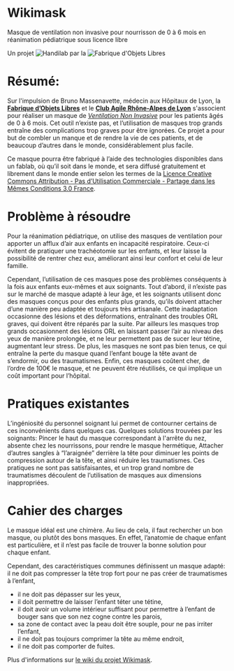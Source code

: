 Wikimask
========

Masque de ventilation non invasive  pour nourrisson de 0 à 6 mois  en réanimation pédiatrique sous licence libre

Un projet ![Handilab](http://www.fablab-lyon.fr/wp-content/uploads/2013/07/handilab_logo.png) par la ![Fabrique d'Objets Libres](http://www.fablab-lyon.fr/wp-content/uploads/2012/12/logos.jpg)

Résumé:
=======

Sur l'impulsion de Bruno Massenavette, médecin aux Hôpitaux de Lyon, la [**Fabrique d’Objets Libres**](http://fablab-lyon.fr) et le [**Club Agile Rhône-Alpes de Lyon**](http://lyon.clubagilerhonealpes.org/) s'associent pour réaliser un masque de [_Ventilation Non Invasive_](http://fr.wikipedia.org/wiki/Ventilation_non_invasive) pour les patients âgés de 0 à 6 mois. Cet outil n’existe pas, et l’utilisation de masques trop grands entraîne des complications trop graves pour être ignorées. Ce projet a pour but de combler un manque et de rendre la vie de ces patients, et de beaucoup d’autres dans le monde, considérablement plus facile.

  Ce masque pourra être fabriqué à l’aide des technologies disponibles dans un fablab, où qu’il soit dans le monde, et sera diffusé gratuitement et librement dans le monde entier selon les termes de la [Licence Creative Commons Attribution - Pas d’Utilisation Commerciale - Partage dans les Mêmes Conditions 3.0 France](http://creativecommons.org/licenses/by-nc-sa/3.0/fr/).

Problème à résoudre
===================

Pour la réanimation pédiatrique, on utilise des masques de ventilation pour apporter un afflux d’air aux enfants en incapacité respiratoire. Ceux-ci évitent de pratiquer une trachéotomie sur les enfants, et leur laisse la possibilité de rentrer chez eux, améliorant ainsi leur confort et celui de leur famille.

Cependant, l’utilisation de ces masques pose des problèmes conséquents à la fois aux enfants eux-mêmes et aux soignants. Tout d’abord, il n’existe pas sur le marché de masque adapté à leur âge, et les soignants utilisent donc des masques conçus pour des enfants plus grands, qu’ils doivent attacher d’une manière peu adaptée et toujours très artisanale. Cette inadaptation occasionne des lésions et des déformations, entraînant des troubles ORL graves, qui doivent être réparés par la suite. Par ailleurs les masques trop grands occasionnent des lésions ORL en laissant passer l’air au niveau des yeux de manière prolongée, et ne leur permettent pas de sucer leur tétine, augmentant leur stress. De plus, les masques ne sont pas bien tenus, ce qui entraîne la perte du masque quand l’enfant bouge la tête avant de s’endormir, ou des traumatismes. Enfin, ces masques coûtent cher, de l’ordre de 100€ le masque, et ne peuvent être réutilisés, ce qui implique un coût important pour l’hôpital.

Pratiques existantes
====================

L’ingéniosité du personnel soignant lui permet de contourner certains de ces inconvénients dans quelques cas. Quelques solutions trouvées par les soignants:
Pincer le haut du masque correspondant à l'arrête du nez, absente chez les nourrissons, pour rendre le masque hermétique,
Attacher d’autres sangles à “l’araignée” derrière la tête pour diminuer les points de compression autour de la tête, et ainsi réduire les traumatismes.
Ces pratiques ne sont pas satisfaisantes, et un trop grand nombre de traumatismes découlent de l’utilisation de masques aux dimensions inappropriées.

Cahier des charges
==================

Le masque idéal est une chimère. Au lieu de cela, il faut rechercher un bon masque, ou plutôt des bons masques. En effet, l’anatomie de chaque enfant est particulière, et il n’est pas facile de trouver la bonne solution pour chaque enfant.

Cependant, des caractéristiques communes définissent un masque adapté:
il ne doit pas compresser la tête trop fort pour ne pas créer de traumatismes à l’enfant,
* il ne doit pas dépasser sur les yeux,
* il doit permettre de laisser l’enfant téter une tétine,
* il doit avoir un volume intérieur suffisant pour permettre à l’enfant de bouger sans que son nez cogne contre les parois,
* sa zone de contact avec la peau doit être souple, pour ne pas irriter l’enfant,
* il ne doit pas toujours comprimer la tête au même endroit,
* il ne doit pas comporter de fuites.

Plus d'informations sur [le wiki du projet Wikimask](https://github.com/fabriquedobjetslibres/wikimask/wiki).

